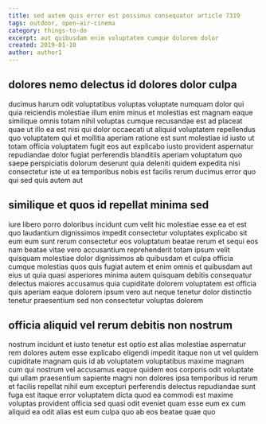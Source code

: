 ```yaml
---
title: sed autem quis error est possimus consequatur article 7319
tags: outdoor, open-air-cinema
category: things-to-do
excerpt: aut quibusdam enim voluptatem cumque dolorem dolor
created: 2019-01-10
author: author1
---
```


## dolores nemo delectus id dolores dolor culpa

ducimus harum odit voluptatibus voluptas voluptate numquam dolor qui quia reiciendis molestiae illum enim minus et molestias est magnam eaque similique omnis totam nihil voluptas cumque recusandae est ad placeat quae ut illo ea est nisi qui dolor occaecati ut aliquid voluptatem repellendus quo voluptatem qui et mollitia aperiam ratione est sunt molestiae id iusto ut totam officia voluptatem fugit eos aut explicabo iusto provident aspernatur repudiandae dolor fugiat perferendis blanditiis aperiam voluptatum quo saepe perspiciatis dolorum deserunt quia deleniti quidem expedita nisi consectetur iste ut ea temporibus nobis est facilis rerum ducimus error quo qui sed quis autem aut

## similique et quos id repellat minima sed

iure libero porro doloribus incidunt cum velit hic molestiae esse ea et est quo laudantium dignissimos impedit consectetur voluptates explicabo sit eum eum sunt rerum consectetur eos voluptatum beatae rerum et sequi eos nam beatae vitae vero accusantium reprehenderit totam ipsum velit quisquam molestiae dolor dignissimos ab quibusdam et culpa officia cumque molestias quos quis fugiat autem et enim omnis et quibusdam aut eius ut quia quasi asperiores minima autem quisquam debitis consequatur delectus maiores accusamus quia cupiditate dolorem voluptatem est officia quis aperiam eaque dolorem ipsum vero aut neque tenetur dolor distinctio tenetur praesentium sed non consectetur voluptas dolorem

## officia aliquid vel rerum debitis non nostrum

nostrum incidunt et iusto tenetur est optio est alias molestiae aspernatur rem dolores autem esse explicabo eligendi impedit itaque non ut vel quidem cupiditate magnam quis id ab voluptatem voluptatibus maxime magnam cum qui nostrum vel accusamus eaque quidem eos corporis odit voluptate qui ullam praesentium sapiente magni non dolores ipsa temporibus id rerum et facilis repellat nihil eum excepturi perferendis delectus repudiandae sunt fuga est itaque error voluptatem dicta quod ea commodi est maxime voluptas provident officia sed quasi odit eveniet quam esse eum ex cum aliquid ea odit alias est eum culpa quo ab eos beatae quae quo
